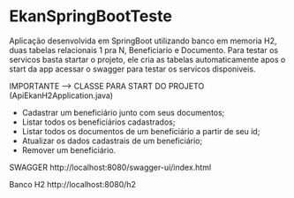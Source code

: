 # EkanSpringBootTeste
Aplicação desenvolvida em SpringBoot utilizando banco em memoria H2, duas tabelas relacionais 1 pra N, Beneficiario e Documento.
Para testar os servicos basta startar o projeto, ele cria as tabelas automaticamente apos o start da app acessar o swagger para testar os servicos disponiveis.

IMPORTANTE --> CLASSE PARA START DO PROJETO (ApiEkanH2Application.java)

- Cadastrar um beneficiário junto com seus documentos;
- Listar todos os beneficiários cadastrados;
- Listar todos os documentos de um beneficiário a partir de seu id;
- Atualizar os dados cadastrais de um beneficiário;
- Remover um beneficiário.

SWAGGER
http://localhost:8080/swagger-ui/index.html

Banco H2
http://localhost:8080/h2

